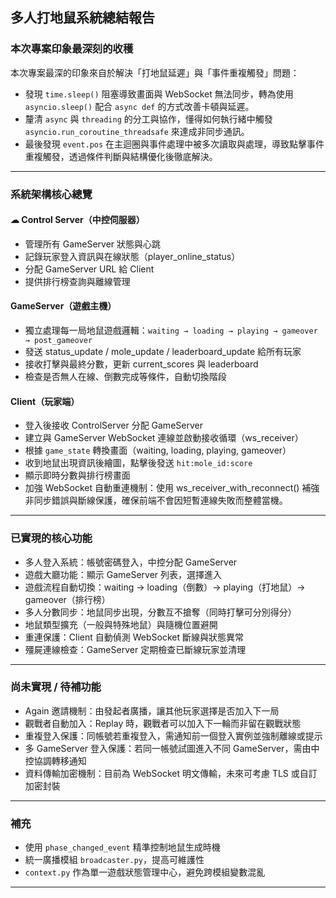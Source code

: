 ## 多人打地鼠系統總結報告

### 本次專案印象最深刻的收穫

本次專案最深的印象來自於解決「打地鼠延遲」與「事件重複觸發」問題：

- 發現 `time.sleep()` 阻塞導致畫面與 WebSocket 無法同步，轉為使用 `asyncio.sleep()` 配合 `async def` 的方式改善卡頓與延遲。
- 釐清 `async` 與 `threading` 的分工與協作，懂得如何執行緒中觸發 `asyncio.run_coroutine_threadsafe` 來達成非同步通訊。
- 最後發現 `event.pos` 在主迴圈與事件處理中被多次讀取與處理，導致點擊事件重複觸發，透過條件判斷與結構優化後徹底解決。


---

### 系統架構核心總覽

#### ☁ Control Server（中控伺服器）

- 管理所有 GameServer 狀態與心跳
- 記錄玩家登入資訊與在線狀態（player_online_status）
- 分配 GameServer URL 給 Client
- 提供排行榜查詢與離線管理


#### GameServer（遊戲主機）

- 獨立處理每一局地鼠遊戲邏輯：`waiting → loading → playing → gameover → post_gameover`
- 發送 status_update / mole_update / leaderboard_update 給所有玩家
- 接收打擊與最終分數，更新 current_scores 與 leaderboard
- 檢查是否無人在線、倒數完成等條件，自動切換階段

#### Client（玩家端）

- 登入後接收 ControlServer 分配 GameServer
- 建立與 GameServer WebSocket 連線並啟動接收循環（ws_receiver）
- 根據 `game_state` 轉換畫面（waiting, loading, playing, gameover）
- 收到地鼠出現資訊後繪圖，點擊後發送 `hit:mole_id:score`
- 顯示即時分數與排行榜畫面
- 加強 WebSocket 自動重連機制：使用 ws_receiver_with_reconnect() 補強非同步錯誤與斷線保護，確保前端不會因短暫連線失敗而整體當機。
---

### 已實現的核心功能

- 多人登入系統：帳號密碼登入，中控分配 GameServer
- 遊戲大廳功能：顯示 GameServer 列表，選擇進入
- 遊戲流程自動切換：waiting → loading（倒數）→ playing（打地鼠）→ gameover（排行榜）
- 多人分數同步：地鼠同步出現，分數互不搶奪（同時打擊可分別得分）
- 地鼠類型擴充（一般與特殊地鼠）與隨機位置避開
- 重連保護：Client 自動偵測 WebSocket 斷線與狀態異常
- 殭屍連線檢查：GameServer 定期檢查已斷線玩家並清理

---

### 尚未實現 / 待補功能

- Again 邀請機制：由發起者廣播，讓其他玩家選擇是否加入下一局
- 觀戰者自動加入：Replay 時，觀戰者可以加入下一輪而非留在觀戰狀態
- 重複登入保護：同帳號若重複登入，需通知前一個登入實例並強制離線或提示
- 多 GameServer 登入保護：若同一帳號試圖進入不同 GameServer，需由中控協調轉移通知
- 資料傳輸加密機制：目前為 WebSocket 明文傳輸，未來可考慮 TLS 或自訂加密封裝

---

### 補充

- 使用 `phase_changed_event` 精準控制地鼠生成時機
- 統一廣播模組 `broadcaster.py`，提高可維護性
- `context.py` 作為單一遊戲狀態管理中心，避免跨模組變數混亂

---
